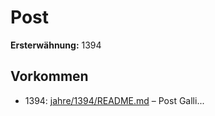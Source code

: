 # Post

**Ersterwähnung:** 1394

## Vorkommen
- 1394: [jahre/1394/README.md](../jahre/1394/README.md) – Post
Galli...
